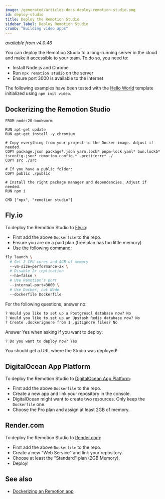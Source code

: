 ```yaml
---
image: /generated/articles-docs-deploy-remotion-studio.png
id: deploy-studio
title: Deploy the Remotion Studio
sidebar_label: Deploy Remotion Studio
crumb: "Building video apps"
---
```


_available from v4.0.46_

You can deploy the Remotion Studio to a long-running server in the cloud and make it accessible to your team. To do so, you need to:

- Install Node.js and Chrome
- Run `npx remotion studio` on the server
- Ensure port 3000 is available to the internet

The following examples have been tested with the [Hello World](/templates/hello-world) template initialized using `npm init video`.

## Dockerizing the Remotion Studio

```docker title="Dockerfile"
FROM node:20-bookworm

RUN apt-get update
RUN apt-get install -y chromium

# Copy everything from your project to the Docker image. Adjust if needed.
COPY package.json package*.json yarn.lock* pnpm-lock.yaml* bun.lockb* tsconfig.json* remotion.config.* .prettierrc* ./
COPY src ./src

# If you have a public folder:
COPY public ./public

# Install the right package manager and dependencies. Adjust if needed.
RUN npm i

CMD ["npx", "remotion studio"]
```

## Fly.io

To deploy the Remotion Studio to [Fly.io](https://fly.io):

- First add the above `Dockerfile` to the repo.
- Ensure you are on a paid plan (free plan has too little memory)
- Use the following command:

```bash
fly launch \
  # Get 2 CPU cores and 4GB of memory
  --vm-size=performance-2x \
  # Disable 2x replication
  --ha=false \
  # Use Remotion's port
  --internal-port=3000 \
  # Use Docker, not Node
  --dockerfile Dockerfile
```

For the following questions, answer no:

```txt
? Would you like to set up a Postgresql database now? No
? Would you like to set up an Upstash Redis database now? No
? Create .dockerignore from 1 .gitignore files? No
```

Answer Yes when asking if you want to deploy:

```
? Do you want to deploy now? Yes
```

You should get a URL where the Studio was deployed!

## DigitalOcean App Platform

To deploy the Remotion Studio to [DigitalOcean App Platform](https://cloud.digitalocean.com/apps):

- First add the above `Dockerfile` to the repo.
- Create a new app and link your repository in the console.
- DigitalOcean might want to create two resources. Only keep the `Dockerfile` one.
- Choose the Pro plan and assign at least 2GB of memory.

## Render.com

To deploy the Remotion Studio to [Render.com](https://render.com):

- First add the above `Dockerfile` to the repo.
- Create a new "Web Service" and link your repository.
- Choose at least the "Standard" plan (2GB Memory).
- Deploy!

## See also

- [Dockerizing an Remotion app](/docs/docker)
